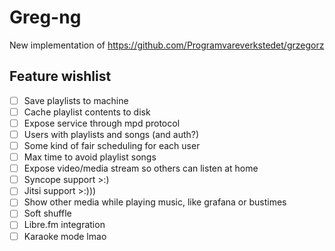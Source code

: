 # Greg-ng

New implementation of https://github.com/Programvareverkstedet/grzegorz

## Feature wishlist

- [ ] Save playlists to machine
- [ ] Cache playlist contents to disk
- [ ] Expose service through mpd protocol
- [ ] Users with playlists and songs (and auth?)
- [ ] Some kind of fair scheduling for each user
- [ ] Max time to avoid playlist songs
- [ ] Expose video/media stream so others can listen at home
- [ ] Syncope support >:)
- [ ] Jitsi support >:)))
- [ ] Show other media while playing music, like grafana or bustimes
- [ ] Soft shuffle
- [ ] Libre.fm integration
- [ ] Karaoke mode lmao
